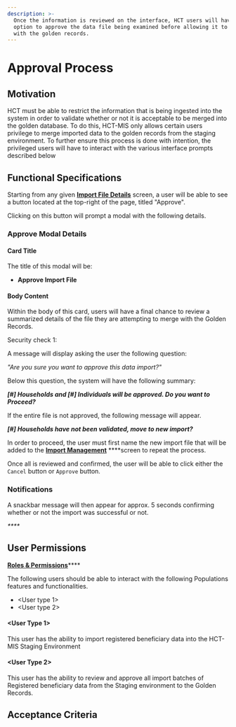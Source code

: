 ```yaml
---
description: >-
  Once the information is reviewed on the interface, HCT users will have the
  option to approve the data file being examined before allowing it to merge
  with the golden records.
---
```


# Approval Process

## Motivation

HCT must be able to restrict the information that is being ingested into the system in order to validate whether or not it is acceptable to be merged into the golden database. To do this, HCT-MIS only allows certain users privilege to merge imported data to the golden records from the staging environment. To further ensure this process is done with intention, the privileged users will have to interact with the various interface prompts described below

## Functional Specifications

Starting from any given [**Import File Details**](import-file-details.md) screen, a user will be able to see a button located at the top-right of the page, titled "Approve".

Clicking on this button will prompt a modal with the following details.

### Approve Modal Details

#### Card Title

The title of this modal will be:

* **Approve Import File**



#### Body Content

Within the body of this card, users will have a final chance to review a summarized details of the file they are attempting to merge with the Golden Records.

Security check 1:

A message will display asking the user the following question:

_"Are you sure you want to approve this data import?"_

Below this question, the system will have the following summary:

_**\[\#\] Households and \[\#\] Individuals will be approved. Do you want to Proceed?**_ 

If the entire file is not approved, the following message will appear. 

_**\[\#\] Households have not been validated, move to new import?**_

In order to proceed, the user must first name the new import file that will be added to the [**Import Management**](detail-screen-approval-process.md) ****screen to repeat the process.

Once all is reviewed and confirmed, the user will be able to click either the `Cancel` button or `Approve` button.

### Notifications

A snackbar message will then appear for approx. 5 seconds confirming whether or not the import was successful or not. 

_\*\*\*\*_

#### 

## User Permissions

[**Roles & Permissions**](../user-management/user-roles-and-permissions.md)\*\*\*\*

The following users should be able to interact with the following Populations features and functionalities.

* &lt;User type 1&gt;
* &lt;User type 2&gt;

#### &lt;User Type 1&gt;

This user has the ability to import registered beneficiary data into the HCT-MIS Staging Environment 

#### &lt;User Type 2&gt;

This user has the ability to review and approve all import batches of Registered beneficiary data from the Staging environment to the Golden Records.

## Acceptance Criteria



